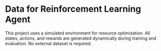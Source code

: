 # Data for Reinforcement Learning Agent

This project uses a simulated environment for resource optimization.
All states, actions, and rewards are generated dynamically during training and evaluation.
No external dataset is required.
